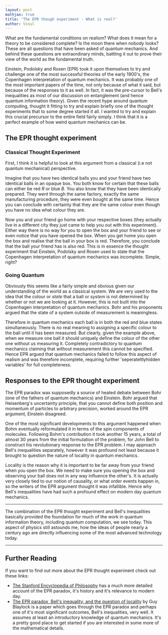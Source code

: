 ```yaml
---
layout: post
mathjax: true
title: 'The EPR though experiment - What is real?'
author: Vinul
---
```


What are the fundamental conditions on realism? What does it mean for a theory to be considered complete? Is the moon there when nobody looks? These are all questions that have been asked of quantum mechanics. And behind these questions are extraordinary minds, battling it out to prove their view of the world as the fundamental truth.

Einstein, Podolsky and Rosen (EPR) took it upon themselves to try and challenge one of the most  successful theories of the early 1900's, the Copenhagen interpretation of quantum mechanics. It was probably one of the most important papers of the time, not only because of what it said, but because of the responses to it as well. In fact, it was the pre-cursor to Bell's inequalities as most of our discussion on entanglement (and hence quantum information theory). Given the recent hype around quantum computing, thought it fitting to try and explain briefly one of the thought experiments that to some degree started it all. I wanted to try and explain this crucial precursor to the entire field fairly simply. I think that it is a perfect example of how weird quantum mechanics can be.

## The EPR thought experiment

### Classical Thought Experiment

First, I think it is helpful to look at this argument from a classical (i.e not quantum mechanical) perspective.

Imagine that you have two identical balls you and your friend have two identical balls in an opaque box. You both know for certain that these balls can either be red $R$ or blue $B$.  You also know that they have been identically prepared. They went through the same factory, exactly the same manufacturing procedure, they were even bought at the same time. Hence you can conclude with certainty that they are the same colour even though you have no idea what colour they are.

Now you and your friend go home with your respective boxes (they actually live in a different city they just came to help you out with this experiment). Either way there is no way for you to open the box and your friend to see or even notice that you have opened the box. When you get home you open the box and realise that the ball in your box is red. Therefore, you conclude that the ball your friend has is also red. This is in essence the thought experiment that Einstein, Podolsky and Rosen used to state that the Copenhagen interpretation of quantum mechanics was incomplete.  Simple, right?

### Going Quantum

Obviously this seems like a fairly simple and obvious given our understanding of the world as a classical system. We are very used to the idea that the colour or *state* that a ball or *system* is not determined by whether or not we are looking at it. However, this is not built into the Copenhagen interpretation of quantum mechanics. Bohr and his proponents argued that the state of a system outside of measurement is meaningless.

Therefore in quantum mechanics each ball is in both the red and blue states simultaneously. There is no real meaning to assigning a specific colour to the ball until it has been measured. But clearly, given the example above, when we measure one ball it should uniquely define the colour of the other one without us measuring it. Completely contradictory to quantum mechanics claiming that without measurement this cannot be specified. Hence EPR argued that quantum mechanics failed to follow this aspect of realism and was therefore incomplete, requiring further 'seperateltlyhidden variables' for full completeness.

## Responses to the EPR thought experiment

The EPR paradox was supposedly a source of heated debate between Bohr (one of the fathers of quantum mechanics) and Einstein. Bohr argued that Heisenberg's uncertainty principle, that you cannot define both position and momentum of particles to arbitrary precision, worked around the EPR argument, Einstein disagreed.

One of the most significant developments to this argument happened when Bohm eventually reformulated it in terms of the spin components of molecules. Following Bohm's contribution it took another 15 years, a total of almost 30 years from the initial formulation of the problem, for John Bell to construct his revolutionary response to the EPR problem. I may approach Bell's inequalities separately, however it was profound not least because it brought to question the nature of locality in quantum mechanics.

Locality is the reason why it is important to be far away from your friend when you open the box. We need to make sure you opening the box and observing your ball does not in any way influence the other's. It is actually very closely tied to our notion of causality, or what order events happen in, so the writers of the EPR argument thought it was infallible. Hence why Bell's inequalities have had such a profound effect on modern day quantum mechanics.

---

The combination of the EPR thought experiment and Bell's inequalities basically provided the foundation for much of the work in quantum information theory, including quantum computation, we see today. This aspect of physics still astounds me, how the ideas of people nearly a century ago are directly influencing some of the most advanced technology today.

---

## Further Reading

If you want to find out more about the EPR thought experiment check out these links:

- [The Stanford Encyclopedia of Philosophy](https://plato.stanford.edu/entries/qt-epr/) has a much more detailed account of the EPR paradox, it's history and it's relevance to modern day.
- [The EPR paradox, Bell's inequality, and the question of locality](https://arxiv.org/abs/0902.3827) by Guy Blaylock is a paper which goes through the EPR paradox and perhaps one of it's most significant outcomes, Bell's inequalities, very well. It assumes at least an introductory knowledge of quantum mechanics. It's a pretty good place to get started if you are interested in some more of the mathematical details.

